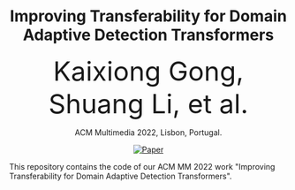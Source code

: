 <div align="center">

# Improving Transferability for Domain Adaptive Detection Transformers
  
  <font size=10> Kaixiong Gong, Shuang Li, et al. </font>
  
  ACM Multimedia 2022, Lisbon, Portugal.
  
  [![Paper](https://img.shields.io/badge/paper-arxiv.2208.01195-B31B1B.svg)](https://arxiv.org/abs/2204.14195)
  
</div>

This repository contains the code of our ACM MM 2022 work "Improving Transferability for Domain Adaptive Detection Transformers".
